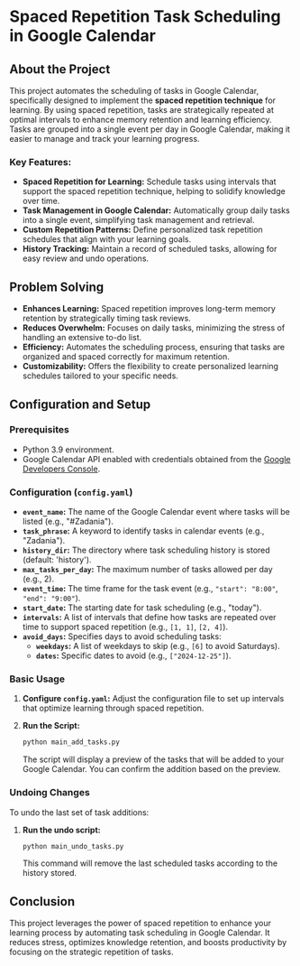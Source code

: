 # Spaced Repetition Task Scheduling in Google Calendar

## About the Project

This project automates the scheduling of tasks in Google Calendar, specifically designed to implement the **spaced repetition technique** for learning. By using spaced repetition, tasks are strategically repeated at optimal intervals to enhance memory retention and learning efficiency. Tasks are grouped into a single event per day in Google Calendar, making it easier to manage and track your learning progress.

### Key Features:

- **Spaced Repetition for Learning:** Schedule tasks using intervals that support the spaced repetition technique, helping to solidify knowledge over time.
- **Task Management in Google Calendar:** Automatically group daily tasks into a single event, simplifying task management and retrieval.
- **Custom Repetition Patterns:** Define personalized task repetition schedules that align with your learning goals.
- **History Tracking:** Maintain a record of scheduled tasks, allowing for easy review and undo operations.

## Problem Solving

- **Enhances Learning:** Spaced repetition improves long-term memory retention by strategically timing task reviews.
- **Reduces Overwhelm:** Focuses on daily tasks, minimizing the stress of handling an extensive to-do list.
- **Efficiency:** Automates the scheduling process, ensuring that tasks are organized and spaced correctly for maximum retention.
- **Customizability:** Offers the flexibility to create personalized learning schedules tailored to your specific needs.

## Configuration and Setup

### Prerequisites

- Python 3.9 environment.
- Google Calendar API enabled with credentials obtained from the [Google Developers Console](https://developers.google.com/calendar/api/quickstart/python).

### Configuration (`config.yaml`)

- **`event_name`:** The name of the Google Calendar event where tasks will be listed (e.g., "#Zadania").
- **`task_phrase`:** A keyword to identify tasks in calendar events (e.g., "Zadania").
- **`history_dir`:** The directory where task scheduling history is stored (default: 'history').
- **`max_tasks_per_day`:** The maximum number of tasks allowed per day (e.g., 2).
- **`event_time`:** The time frame for the task event (e.g., `"start": "8:00"`, `"end": "9:00"`).
- **`start_date`:** The starting date for task scheduling (e.g., "today").
- **`intervals`:** A list of intervals that define how tasks are repeated over time to support spaced repetition (e.g., `[1, 1]`, `[2, 4]`).
- **`avoid_days`:** Specifies days to avoid scheduling tasks:
    - **`weekdays`:** A list of weekdays to skip (e.g., `[6]` to avoid Saturdays).
    - **`dates`:** Specific dates to avoid (e.g., `["2024-12-25"]`).

### Basic Usage

1. **Configure `config.yaml`:** Adjust the configuration file to set up intervals that optimize learning through spaced repetition.
2. **Run the Script:**
    
    ```bash
    python main_add_tasks.py
    
    ```
    
    The script will display a preview of the tasks that will be added to your Google Calendar. You can confirm the addition based on the preview.
    

### Undoing Changes

To undo the last set of task additions:

1. **Run the undo script:**
    
    ```bash
    python main_undo_tasks.py
    
    ```
    
    This command will remove the last scheduled tasks according to the history stored.
    

## Conclusion

This project leverages the power of spaced repetition to enhance your learning process by automating task scheduling in Google Calendar. It reduces stress, optimizes knowledge retention, and boosts productivity by focusing on the strategic repetition of tasks.